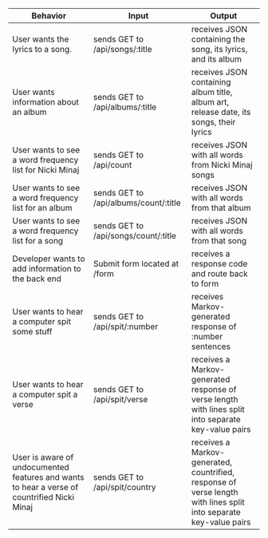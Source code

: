 | Behavior | Input | Output |
| - | - | - |
| User wants the lyrics to a song. | sends GET to /api/songs/:title | receives JSON containing the song, its lyrics, and its album |
| User wants information about an album  | sends GET to /api/albums/:title | receives JSON containing album title, album art, release date, its songs, their lyrics |
| User wants to see a word frequency list for Nicki Minaj | sends GET to /api/count | receives JSON with all words from Nicki Minaj songs |
| User wants to see a word frequency list for an album | sends GET to /api/albums/count/:title | receives JSON with all words from that album |
| User wants to see a word frequency list for a song | sends GET to /api/songs/count/:title | receives JSON with all words from that song |
| Developer wants to add information to the back end | Submit form located at /form | receives a response code and route back to form |
| User wants to hear a computer spit some stuff | sends GET to /api/spit/:number | receives Markov-generated response of :number sentences |
| User wants to hear a computer spit a verse | sends GET to /api/spit/verse | receives a Markov-generated response of verse length with lines split into separate key-value pairs |
| User is aware of undocumented features and wants to hear a verse of countrified Nicki Minaj | sends GET to /api/spit/country | receives a Markov-generated, countrified, response of verse length with lines split into separate key-value pairs |
